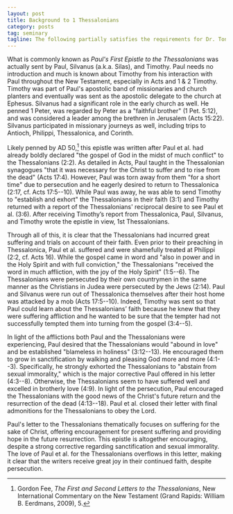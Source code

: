 ```yaml
---
layout: post
title: Background to 1 Thessalonians
category: posts
tag: seminary
tagline: The following partially satisfies the requirements for Dr. Tony Merida's Bible Exposition class at Southeastern Baptist Theological Seminary.
---
```


What is commonly known as *Paul's First Epistle to the Thessalonians* was actually sent by Paul, Silvanus (a.k.a. Silas), and Timothy. Paul needs no introduction and much is known about Timothy from his interaction with Paul throughout the New Testament, especially in Acts and 1 & 2 Timothy. Timothy was part of Paul's apostolic band of missionaries and church planters and eventually was sent as the apostolic delegate to the church at Ephesus. Silvanus had a significant role in the early church as well. He penned 1 Peter, was regarded by Peter as a "faithful brother" (1 Pet. 5:12), and was considered a leader among the brethren in Jerusalem (Acts 15:22). Silvanus participated in missionary journeys as well, including trips to Antioch, Philippi, Thessalonica, and Corinth. 

Likely penned by AD 50,[^1] this epistle was written after Paul et al. had already boldly declared "the gospel of God in the midst of much conflict" to the Thessalonians (2:2). As detailed in Acts, Paul taught in the Thessalonian synagogues "that it was necessary for the Christ to suffer and to rise from the dead" (Acts 17:4). However, Paul was torn away from them "for a short time" due to persecution and he eagerly desired to return to Thessalonica (2:17, cf. Acts 17:5--10). While Paul was away, he was able to send Timothy to "establish and exhort" the Thessalonians in their faith (3:1) and Timothy returned with a report of the Thessalonians' reciprocal desire to see Paul et al. (3:6). After receiving Timothy’s report from Thessalonica, Paul, Silvanus, and Timothy wrote the epistle in view, 1st Thessalonians.

[^1]: Gordon Fee, *The First and Second Letters to the Thessalonians*, New International Commentary on the New Testament (Grand Rapids: William B. Eerdmans, 2009), 5.

Through all of this, it is clear that the Thessalonians had incurred great suffering and trials on account of their faith. Even prior to their preaching in Thessalonica, Paul et al. suffered and were shamefully treated at Philippi (2:2, cf. Acts 16). While the gospel came in word and "also in power and in the Holy Spirit and with full conviction," the Thessalonians "received the word in much affliction, with the joy of the Holy Spirit" (1:5--6). The Thessalonians were persecuted by their own countrymen in the same manner as the Christians in Judea were persecuted by the Jews (2:14). Paul and Silvanus were run out of Thessalonica themselves after their host home was attacked by a mob (Acts 17:5--10). Indeed, Timothy was sent so that Paul could learn about the Thessalonians’ faith because he knew that they were suffering affliction and he wanted to be sure that the tempter had not successfully tempted them into turning from the gospel (3:4--5). 

In light of the afflictions both Paul and the Thessalonians were experiencing, Paul desired that the Thessalonians would "abound in love" and be established "blameless in holiness" (3:12--13). He encouraged them to grow in sanctification by walking and pleasing God more and more (4:1--3). Specifically, he strongly exhorted the Thessalonians to "abstain from sexual immorality," which is the major corrective Paul offered in his letter (4:3--8). Otherwise, the Thessalonians seem to have suffered well and excelled in brotherly love (4:9). In light of the persecution, Paul encouraged the Thessalonians with the good news of the Christ's future return and the resurrection of the dead (4:13--18). Paul et al. closed their letter with final admonitions for the Thessalonians to obey the Lord.

Paul's letter to the Thessalonians thematically focuses on suffering for the sake of Christ, offering encouragement for present suffering and providing hope in the future resurrection. This epistle is altogether encouraging, despite a strong corrective regarding sanctification and sexual immorality. The love of Paul et al. for the Thessalonians overflows in this letter, making it clear that the writers receive great joy in their continued faith, despite persecution. 
